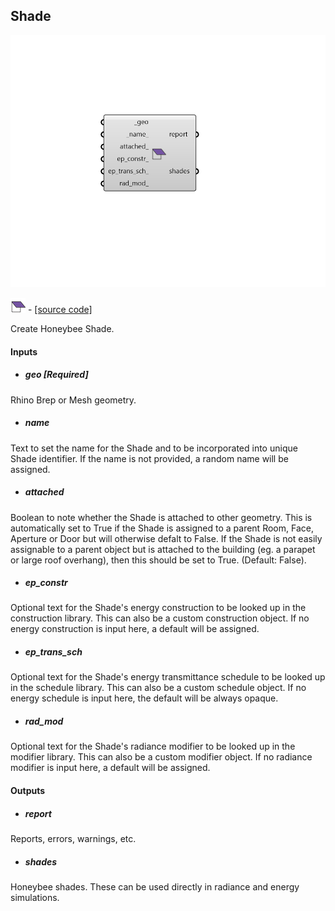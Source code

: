 ## Shade

![](../../images/components/Shade.png)

![](../../images/icons/Shade.png) - [[source code]](https://github.com/ladybug-tools/honeybee-grasshopper-core/blob/master/honeybee_grasshopper_core/src//HB%20Shade.py)


Create Honeybee Shade. 



#### Inputs
* ##### geo [Required]
Rhino Brep or Mesh geometry. 
* ##### name 
Text to set the name for the Shade and to be incorporated into unique Shade identifier. If the name is not provided, a random name will be assigned. 
* ##### attached 
Boolean to note whether the Shade is attached to other geometry. This is automatically set to True if the Shade is assigned to a parent Room, Face, Aperture or Door but will otherwise defalt to False. If the Shade is not easily assignable to a parent object but is attached to the building (eg. a parapet or large roof overhang), then this should be set to True. (Default: False). 
* ##### ep_constr 
Optional text for the Shade's energy construction to be looked up in the construction library. This can also be a custom construction object. If no energy construction is input here, a default will be assigned. 
* ##### ep_trans_sch 
Optional text for the Shade's energy transmittance schedule to be looked up in the schedule library. This can also be a custom schedule object. If no energy schedule is input here, the default will be always opaque. 
* ##### rad_mod 
Optional text for the Shade's radiance modifier to be looked up in the modifier library. This can also be a custom modifier object. If no radiance modifier is input here, a default will be assigned. 

#### Outputs
* ##### report
Reports, errors, warnings, etc. 
* ##### shades
Honeybee shades. These can be used directly in radiance and energy simulations. 